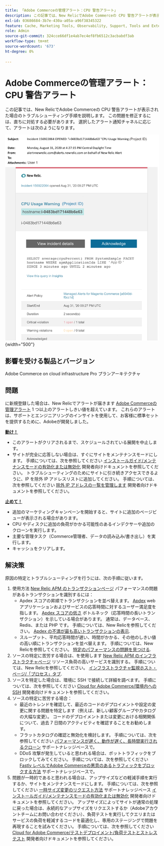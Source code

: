 ```yaml
---
title: 「Adobe Commerceの管理アラート：CPU 警告アラート」
description: この記事では、New RelicでAdobe Commerceの CPU 警告アラートが表示された場合のトラブルシューティング手順を説明します。 この問題を修正するには、直ちに対処する必要があります。 選択したアラート通知チャネルに応じて、アラートは次のようになります。
exl-id: 03686684-3b7e-430a-a05a-a96f38345322
feature: Cache, Marketing Tools, Observability, Support, Tools and External Services
role: Admin
source-git-commit: 324cce66df1e4ab7ec4ef8fb6512c3acbabdf3ab
workflow-type: tm+mt
source-wordcount: '673'
ht-degree: 0%

---
```


# Adobe Commerceの管理アラート：CPU 警告アラート

この記事では、New RelicでAdobe Commerceの CPU 警告アラートが表示された場合のトラブルシューティング手順を説明します。 この問題を修正するには、直ちに対処する必要があります。 選択したアラート通知チャネルに応じて、アラートは次のようになります。

![CPU 警告アラート](assets/cpu-warning-magento-managed.png){width="500"}

## 影響を受ける製品とバージョン

Adobe Commerce on cloud infrastructure Pro プランアーキテクチャ

## 問題

に新規登録した場合は、New Relicでアラートが届きます [Adobe Commerceの管理アラート](/help/support-tools/managed-alerts-for-adobe-commerce/managed-alerts-for-magento-commerce.md) 1 つ以上のアラートしきい値を超えています。 これらのアラートは、サポートとエンジニアリングのインサイトを使用して、お客様に標準セットを提供するために、Adobeが開発しました。

<u> **動け！** </u>

* このアラートがクリアされるまで、スケジュールされている展開を中止します。
* サイトが完全に応答しない場合は、すぐにサイトをメンテナンスモードにします。 手順については、次を参照してください [インストールガイド/メンテナンスモードの有効化または無効化](https://devdocs.magento.com/guides/v2.4/install-gde/install/cli/install-cli-subcommands-maint.html?itm_source=devdocs&amp;itm_medium=search_page&amp;itm_campaign=federated_search&amp;itm_term=mainten) 開発者向けドキュメントを参照してください。 トラブルシューティングのためにサイトに引き続きアクセスできるように、IP を除外 IP アドレスリストに追加してください。 手順については、次を参照してください [除外 IP アドレスの一覧を管理します](https://devdocs.magento.com/guides/v2.4/install-gde/install/cli/install-cli-subcommands-maint.html?itm_source=devdocs&amp;itm_medium=search_page&amp;itm_campaign=federated_search&amp;itm_term=mainten#instgde-cli-maint-exempt) 開発者向けドキュメントを参照してください。

<u>**止めて！**</u>

* 追加のマーケティングキャンペーンを開始すると、サイトに追加のページビューが表示される場合があります。
* CPU やディスクに追加の負荷がかかる可能性のあるインデクサーや追加のクローンを実行します。
* 主要な管理タスク（Commerce管理者、データの読み込み/書き出し）を実行します。
* キャッシュをクリアします。

## 解決策

原因の特定とトラブルシューティングを行うには、次の手順に従います。

1. 使用方法 [New Relic APM のトランザクションページ](https://docs.newrelic.com/docs/apm/applications-menu/monitoring/transactions-page-find-specific-performance-problems) パフォーマンスの問題があるトランザクションを識別するには：
   * Apdex スコアの昇順でトランザクションを並べ替えます。 [Apdex](https://docs.newrelic.com/docs/apm/new-relic-apm/apdex/apdex-measure-user-satisfaction) web アプリケーションおよびサービスの応答時間に対するユーザー満足度を指します。 [Apdex スコアの低さ](/help/troubleshooting/miscellaneous/troubleshoot-performance-using-new-relic-on-magento-commerce.md#low_user_satisfaction) ボトルネック（応答時間の長いトランザクション）を示している場合があります。 通常は、データベース、Redis、または PHP です。 手順については、New Relicを参照してください。 [Apdex の不満が最も高いトランザクションの表示](https://docs.newrelic.com/docs/apm/new-relic-apm/apdex/view-your-apdex-score#apdex-dissat).
   * スループット、平均応答時間が遅い、時間がかかる、その他のしきい値の高い順にトランザクションを並べ替えます。 手順については、New Relicを参照してください。 [特定のパフォーマンスの問題を見つける](https://docs.newrelic.com/docs/apm/applications-menu/monitoring/transactions-page-find-specific-performance-problems).
1. ソースの特定に苦労する場合は、を使用します [New Relic APM のインフラストラクチャページ](https://docs.newrelic.com/docs/infrastructure/infrastructure-ui-pages/infra-hosts-ui-page/) リソース負荷の高いサービスを識別する。 手順については、New Relicを参照してください。 [インフラストラクチャ監視ホスト・ページ/「プロセス」タブ](https://docs.newrelic.com/docs/infrastructure/infrastructure-ui-pages/infra-hosts-ui-page/#processes).
1. ソースを特定した場合は、環境に SSH で接続して詳細を調べます。 手順については、次を参照してください [Cloud for Adobe Commerce/環境内への SSH](https://devdocs.magento.com/cloud/env/environments-ssh.html#ssh) 開発者向けドキュメントを参照してください。
1. ソースの特定に苦労する場合：
   * 最近のトレンドを確認して、最近のコードのデプロイメントや設定の変更に関する問題を特定します（例えば、新しい顧客グループやカタログの大幅な変更）。 コードのデプロイメントまたは変更における相関関係について、過去 7 日間のアクティビティを確認することをお勧めします。
   * フラットカタログの確認と無効化を検討します。 手順については、次を参照してください [パフォーマンスが遅く、動作が遅く、長時間実行されるクローン](/help/troubleshooting/miscellaneous/slow-performance-slow-and-long-running-crons.md) サポートナレッジベースで。
   * DDoS 攻撃が発生していると思われる場合は、ボットトラフィックをブロックしてみてください。 手順については、次を参照してください [Fastly レベルでAdobe Commerceの悪意のあるトラフィックをブロックする方法](/help/how-to/general/block-malicious-traffic-for-magento-commerce-on-fastly-level.md) サポートナレッジベースで。
1. 問題が一時的であると思われる場合は、アップサイズなどの軽減手順を実行するか、サイトをメンテナンスモードにします。 手順については、次を参照してください [一時サイズ変更のリクエスト方法](/help/how-to/general/how-to-request-temporary-magento-upsize.md) サポートナレッジベース [インストールガイド/メンテナンスモードの有効化または無効化](https://devdocs.magento.com/guides/v2.4/install-gde/install/cli/install-cli-subcommands-maint.html?itm_source=devdocs&amp;itm_medium=search_page&amp;itm_campaign=federated_search&amp;itm_term=mainten) 開発者向けドキュメントを参照してください。 アップサイズによってサイトが通常の処理に戻った場合は、永続的なアップサイズをリクエストするか（Adobeアカウントチームにお問い合わせください）、負荷テストを実行してクエリまたはサービスの負荷を軽減するコードを最適化し、専用のステージングで問題を再現することを試みてください。 手順については、次を参照してください [Cloud for Adobe Commerce/テストデプロイメント/負荷テストとストレステスト](https://devdocs.magento.com/cloud/live/stage-prod-test.html#loadtest) 開発者向けドキュメントを参照してください。
